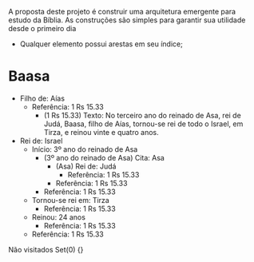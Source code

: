 A proposta deste projeto é construir uma arquitetura emergente para estudo da Bíblia.
As construções são simples para garantir sua utilidade desde o primeiro dia
- Qualquer elemento possui arestas em seu índice;

# Baasa
- Filho de: Aías
  - Referência: 1 Rs 15.33
    - (1 Rs 15.33) Texto: No terceiro ano do reinado de Asa, rei de Judá, Baasa, filho de Aías, tornou-se rei de todo o Israel, em Tirza, e reinou vinte e quatro anos.
- Rei de: Israel
  - Início: 3º ano do reinado de Asa
    - (3º ano do reinado de Asa) Cita: Asa
      - (Asa) Rei de: Judá
        - Referência: 1 Rs 15.33
      - Referência: 1 Rs 15.33
    - Referência: 1 Rs 15.33
  - Tornou-se rei em: Tirza
    - Referência: 1 Rs 15.33
  - Reinou: 24 anos
    - Referência: 1 Rs 15.33
  - Referência: 1 Rs 15.33

Não visitados Set(0) {}